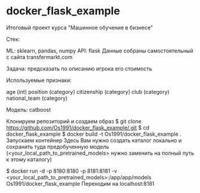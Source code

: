 # docker_flask_example
Итоговый проект курса "Машинное обучение в бизнесе"

Стек:

ML: sklearn, pandas, numpy API: flask 
Данные собраны самостоятельный с сайта transfermarkt.com

Задача: предсказать по описанию игрока его стоимость


Используемые признаки:

age (int)
position (category)
citizenship (category)
club (category)
national_team (category)



Модель: catboost

Клонируем репозиторий и создаем образ
$ git clone https://github.com/Os1991/docker_flask_example/.git
$ cd docker_flask_example
$ docker build -t Os1991/docker_flask_example .
Запускаем контейнер
Здесь Вам нужно создать каталог локально и сохранить туда предобученную модель (<your_local_path_to_pretrained_models> нужно заменить на полный путь к этому каталогу)

$ docker run -d -p 8180:8180 -p 8181:8181 -v <your_local_path_to_pretrained_models>:/app/app/models Os1991/docker_flask_example
Переходим на localhost:8181
